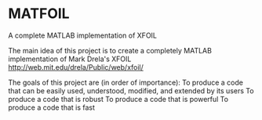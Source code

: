 # MATFOIL
A complete MATLAB implementation of XFOIL

The main idea of this project is to create a completely MATLAB implementation of Mark Drela's XFOIL 
http://web.mit.edu/drela/Public/web/xfoil/

The goals of this project are (in order of importance):
  To produce a code that can be easily used, understood, modified, and extended by its users
  To produce a code that is robust
  To produce a code that is powerful
  To produce a code that is fast

